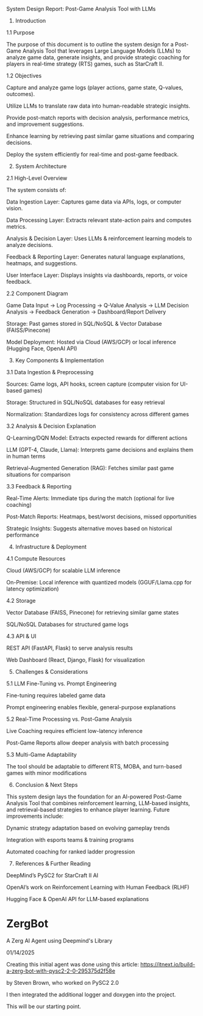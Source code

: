 System Design Report: Post-Game Analysis Tool with LLMs

1. Introduction

1.1 Purpose

The purpose of this document is to outline the system design for a Post-Game Analysis Tool that leverages Large Language Models (LLMs) to analyze game data, generate insights, and provide strategic coaching for players in real-time strategy (RTS) games, such as StarCraft II.

1.2 Objectives

Capture and analyze game logs (player actions, game state, Q-values, outcomes).

Utilize LLMs to translate raw data into human-readable strategic insights.

Provide post-match reports with decision analysis, performance metrics, and improvement suggestions.

Enhance learning by retrieving past similar game situations and comparing decisions.

Deploy the system efficiently for real-time and post-game feedback.

2. System Architecture

2.1 High-Level Overview

The system consists of:

Data Ingestion Layer: Captures game data via APIs, logs, or computer vision.

Data Processing Layer: Extracts relevant state-action pairs and computes metrics.

Analysis & Decision Layer: Uses LLMs & reinforcement learning models to analyze decisions.

Feedback & Reporting Layer: Generates natural language explanations, heatmaps, and suggestions.

User Interface Layer: Displays insights via dashboards, reports, or voice feedback.

2.2 Component Diagram

Game Data Input → Log Processing → Q-Value Analysis → LLM Decision Analysis → Feedback Generation → Dashboard/Report Delivery

Storage: Past games stored in SQL/NoSQL & Vector Database (FAISS/Pinecone)

Model Deployment: Hosted via Cloud (AWS/GCP) or local inference (Hugging Face, OpenAI API)

3. Key Components & Implementation

3.1 Data Ingestion & Preprocessing

Sources: Game logs, API hooks, screen capture (computer vision for UI-based games)

Storage: Structured in SQL/NoSQL databases for easy retrieval

Normalization: Standardizes logs for consistency across different games

3.2 Analysis & Decision Explanation

Q-Learning/DQN Model: Extracts expected rewards for different actions

LLM (GPT-4, Claude, Llama): Interprets game decisions and explains them in human terms

Retrieval-Augmented Generation (RAG): Fetches similar past game situations for comparison

3.3 Feedback & Reporting

Real-Time Alerts: Immediate tips during the match (optional for live coaching)

Post-Match Reports: Heatmaps, best/worst decisions, missed opportunities

Strategic Insights: Suggests alternative moves based on historical performance

4. Infrastructure & Deployment

4.1 Compute Resources

Cloud (AWS/GCP) for scalable LLM inference

On-Premise: Local inference with quantized models (GGUF/Llama.cpp for latency optimization)

4.2 Storage

Vector Database (FAISS, Pinecone) for retrieving similar game states

SQL/NoSQL Databases for structured game logs

4.3 API & UI

REST API (FastAPI, Flask) to serve analysis results

Web Dashboard (React, Django, Flask) for visualization

5. Challenges & Considerations

5.1 LLM Fine-Tuning vs. Prompt Engineering

Fine-tuning requires labeled game data

Prompt engineering enables flexible, general-purpose explanations

5.2 Real-Time Processing vs. Post-Game Analysis

Live Coaching requires efficient low-latency inference

Post-Game Reports allow deeper analysis with batch processing

5.3 Multi-Game Adaptability

The tool should be adaptable to different RTS, MOBA, and turn-based games with minor modifications

6. Conclusion & Next Steps

This system design lays the foundation for an AI-powered Post-Game Analysis Tool that combines reinforcement learning, LLM-based insights, and retrieval-based strategies to enhance player learning. Future improvements include:

Dynamic strategy adaptation based on evolving gameplay trends

Integration with esports teams & training programs

Automated coaching for ranked ladder progression

7. References & Further Reading

DeepMind’s PySC2 for StarCraft II AI

OpenAI’s work on Reinforcement Learning with Human Feedback (RLHF)

Hugging Face & OpenAI API for LLM-based explanations



# ZergBot
A Zerg AI Agent using Deepmind's Library

01/14/2025

Creating this initial agent was done using this article:
https://itnext.io/build-a-zerg-bot-with-pysc2-2-0-295375d2f58e

by Steven Brown, who worked on PySC2 2.0

I then integrated the additional logger and doxygen into the project.

This will be our starting point.


